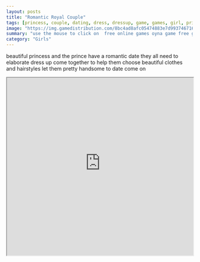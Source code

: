 ```yaml
---
layout: posts
title: "Romantic Royal Couple"
tags: [princess, couple, dating, dress, dressup, game, games, girl, prince, romantic, royal, wedding, free, online, games, oyna, game, free, games, play, play, games]
image: "https://img.gamedistribution.com/8bc4ad8afc05474883e7d9937467167c.jpg"
summary: "use the mouse to click on  free online games oyna game free games play play games"
category: "Girls"
---
```


beautiful princess and the prince have a romantic date they all need to elaborate dress up come together to help them choose beautiful clothes and hairstyles let them pretty handsome to date come on

<iframe width="100%" height="480px;" src="https://html5.gamedistribution.com/8bc4ad8afc05474883e7d9937467167c/"></iframe>